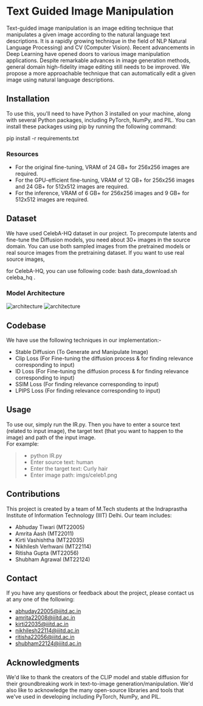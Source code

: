 # Text Guided Image Manipulation

  
Text-guided image manipulation is an image editing technique that manipulates a given image according to the natural language text descriptions. It is a rapidly growing technique in the field of NLP Natural Language Processing) and CV (Computer Vision). Recent advancements in Deep Learning have opened doors to various image manipulation applications. Despite remarkable advances in image generation methods, general domain high-fidelity image editing still needs to be improved. We propose a more approachable technique that can automatically edit a given image using natural language descriptions.


## Installation

To use this, you'll need to have Python 3 installed on your machine, along with several Python packages, including PyTorch, NumPy, and PIL. You can install these packages using pip by running the following command:

pip install -r requirements.txt


### Resources
- For the original fine-tuning, VRAM of 24 GB+ for 256x256 images are required.
- For the GPU-efficient fine-tuning, VRAM of 12 GB+ for 256x256 images and 24 GB+ for 512x512 images are required.
- For the inference, VRAM of 6 GB+ for 256x256 images and 9 GB+ for 512x512 images are required.


## Dataset
We have used CelebA-HQ dataset in our project. To precompute latents and fine-tune the Diffusion models, you need about 30+ images in the source domain. You can use both sampled images from the pretrained models or real source images from the pretraining dataset. If you want to use real source images,

for CelebA-HQ, you can use following code:
bash data_download.sh celeba_hq .

### Model Architecture
![architecture](https://raw.githubusercontent.com/agrawals1/IR_Project/main/Final_23April/Arch1.jpeg)
![architecture](https://raw.githubusercontent.com/agrawals1/IR_Project/main/Final_23April/Arch2.jpeg)


## Codebase
We have use the following techniques in our implementation:-

- Stable Diffusion (To Generate and Manipulate Image)
- Clip Loss (For Fine-tuning the diffusion process & for finding relevance corresponding to input)
- ID Loss (For Fine-tuning the diffusion process & for finding relevance corresponding to input)
- SSIM Loss (For finding relevance corresponding to input)
- LPIPS Loss  (For finding relevance corresponding to input)

## Usage
To use our, simply run the IR.py. Then you have to enter a source text (related to input image), the target text (that you want to happen to the image) and path of the input image. <br> For example:
>- python IR.py
>- Enter source text: human
>- Enter the target text: Curly hair
>- Enter image path: imgs/celeb1.png

## Contributions
This project is created by a team of M.Tech students at the Indraprastha Institute of Information Technology (IIIT) Delhi. Our team includes:
- Abhuday Tiwari (MT22005) 
-  Amrita Aash (MT22011) 
- Kirti Vashishtha (MT22035)
- Nikhilesh Verhwani (MT22114)
- Ritisha Gupta (MT22056)
- Shubham Agrawal (MT22124)  

## Contact
If you have any questions or feedback about the project, please contact us at any one of the following:
- [abhuday22005@iiitd.ac.in](mailto:abhuday22005@iiitd.ac.in)
- [amrita22008@iiitd.ac.in](mailto:amrita22008@iiitd.ac.in) 
- [kirti22035@iiitd.ac.in](mailto:kirti22035@iiitd.ac.in)
- [nikhilesh22114@iiitd.ac.in](mailto:nikhilesh22114@iiitd.ac.in) 
- [ritisha22056@iiitd.ac.in](mailto:ritisha22056@iiitd.ac.in)
- [shubham22124@iiitd.ac.in](mailto:shubham22124@iiitd.ac.in)

##  Acknowledgments
We'd like to thank the creators of the CLIP model and stable diffusion for their groundbreaking work in text-to-image generation/manipulation. We'd also like to acknowledge the many open-source libraries and tools that we've used in developing including PyTorch, NumPy, and PIL.

